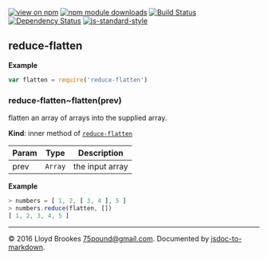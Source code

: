 [![view on npm](http://img.shields.io/npm/v/reduce-flatten.svg)](https://www.npmjs.org/package/reduce-flatten)
[![npm module downloads](http://img.shields.io/npm/dt/reduce-flatten.svg)](https://www.npmjs.org/package/reduce-flatten)
[![Build Status](https://travis-ci.org/75lb/reduce-flatten.svg?branch=master)](https://travis-ci.org/75lb/reduce-flatten)
[![Dependency Status](https://david-dm.org/75lb/reduce-flatten.svg)](https://david-dm.org/75lb/reduce-flatten)
[![js-standard-style](https://img.shields.io/badge/code%20style-standard-brightgreen.svg)](https://github.com/feross/standard)

<a name="module_reduce-flatten"></a>
## reduce-flatten
  
**Example**
```js
var flatten = require('reduce-flatten')
```


<a name="module_reduce-flatten..flatten"></a>
### reduce-flatten~flatten(prev)
flatten an array of arrays into the supplied array.

**Kind**: inner method of [`reduce-flatten`](#module_reduce-flatten)  

| Param | Type    | Description     |
| ----- | ------- | --------------- |
| prev  | `Array` | the input array |


**Example**
```js
> numbers = [ 1, 2, [ 3, 4 ], 5 ]
> numbers.reduce(flatten, [])
[ 1, 2, 3, 4, 5 ]
```




* * *

&copy; 2016 Lloyd Brookes <75pound@gmail.com>. Documented by [jsdoc-to-markdown](https://github.com/jsdoc2md/jsdoc-to-markdown).
